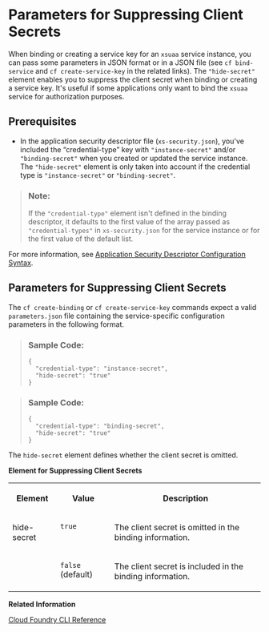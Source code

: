 <!-- loio974ac87d61ee4a9ca490208cfabfccaf -->

# Parameters for Suppressing Client Secrets

When binding or creating a service key for an `xsuaa` service instance, you can pass some parameters in JSON format or in a JSON file \(see `cf bind-service` and `cf create-service-key` in the related links\). The `"hide-secret"` element enables you to suppress the client secret when binding or creating a service key. It's useful if some applications only want to bind the `xsuaa` service for authorization purposes.



<a name="loio974ac87d61ee4a9ca490208cfabfccaf__section_cr1_hhs_hsb"/>

## Prerequisites

-   In the application security descriptor file \(`xs-security.json`\), you've included the “credential-type” key with `"instance-secret"` and/or `"binding-secret"` when you created or updated the service instance. The `"hide-secret"` element is only taken into account if the credential type is `"instance-secret"` or `"binding-secret"`.


> ### Note:  
> If the `"credential-type"` element isn't defined in the binding descriptor, it defaults to the first value of the array passed as `"credential-types"` in `xs-security.json` for the service instance or for the first value of the default list.

For more information, see [Application Security Descriptor Configuration Syntax](../30-development/application-security-descriptor-configuration-syntax-517895a.md).



<a name="loio974ac87d61ee4a9ca490208cfabfccaf__section_sc5_23s_hsb"/>

## Parameters for Suppressing Client Secrets

The `cf create-binding` or `cf create-service-key` commands expect a valid `parameters.json` file containing the service-specific configuration parameters in the following format.

> ### Sample Code:  
> ```
> {
>   "credential-type": "instance-secret",
>   "hide-secret": "true"
> }
> ```

> ### Sample Code:  
> ```
> {
>   "credential-type": "binding-secret",
>   "hide-secret": "true"
> }
> ```

The `hide-secret` element defines whether the client secret is omitted.

**Element for Suppressing Client Secrets**


<table>
<tr>
<th valign="top">

Element



</th>
<th valign="top">

Value



</th>
<th valign="top">

Description



</th>
</tr>
<tr>
<td valign="top" rowspan="2">

hide-secret



</td>
<td valign="top">

 `true` 



</td>
<td valign="top">

The client secret is omitted in the binding information.



</td>
</tr>
<tr>
<td valign="top">

 `false` \(default\)



</td>
<td valign="top">

The client secret is included in the binding information.



</td>
</tr>
</table>

**Related Information**  


[Cloud Foundry CLI Reference](https://cli.cloudfoundry.org/en-US/)

